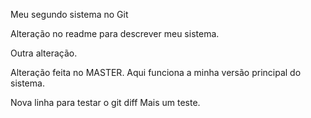 Meu segundo sistema no Git

Alteração no readme para descrever meu sistema.

Outra alteração.

Alteração feita no MASTER.
Aqui funciona a minha versão principal do sistema.

Nova linha para testar o git diff
Mais um teste.